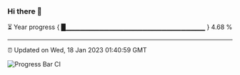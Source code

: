 ### Hi there 👋

⏳ Year progress { █▁▁▁▁▁▁▁▁▁▁▁▁▁▁▁▁▁▁▁▁▁▁▁▁▁▁▁▁▁ } 4.68 %

---

⏰ Updated on Wed, 18 Jan 2023 01:40:59 GMT

![Progress Bar CI](https://github.com/ZhaoGui/ZhaoGui/workflows/Progress%20Bar%20CI/badge.svg)
